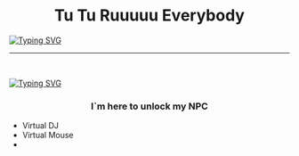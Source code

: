 <body>
<h1 align="center">Tu Tu Ruuuuu Everybody</h1>
<a href="https://git.io/typing-svg"><img src="https://readme-typing-svg.herokuapp.com?font=Fira+Code&pause=1000&color=A41EFF&center=true&width=435&lines=qVOVp+Idea+Factory" alt="Typing SVG" /></a>
<hr>
<br>

<a href="https://git.io/typing-svg"><img src="https://readme-typing-svg.herokuapp.com?font=Fira+Code&pause=1000&color=A41EFF&center=true&width=435&lines=qVOVp+Idea+Factory" alt="Typing SVG" /></a><h3 align="center">I`m here to unlock my NPC</h3>


<ul>
  <li>Virtual DJ</li><!-- Link a _ icon py /-->
  <li>Virtual Mouse</li>
  <li></li>
</ul>

</body>


